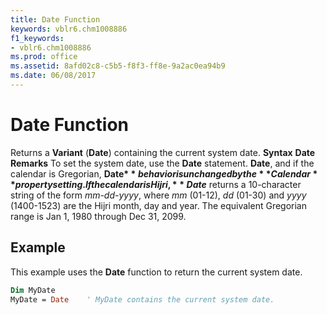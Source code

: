```yaml
---
title: Date Function
keywords: vblr6.chm1008886
f1_keywords:
- vblr6.chm1008886
ms.prod: office
ms.assetid: 8afd02c8-c5b5-f8f3-ff8e-9a2ac0ea94b9
ms.date: 06/08/2017
---
```



# Date Function



Returns a  **Variant** (**Date**) containing the current system date.
 **Syntax**
 **Date**
 **Remarks**
To set the system date, use the  **Date** statement.
 **Date**, and if the calendar is Gregorian, **Date$** behavior is unchanged by the **Calendar** property setting. If the calendar is Hijri, **Date$** returns a 10-character string of the form _mm-dd-yyyy_, where _mm_ (01-12), _dd_ (01-30) and _yyyy_ (1400-1523) are the Hijri month, day and year. The equivalent Gregorian range is Jan 1, 1980 through Dec 31, 2099.

## Example

This example uses the  **Date** function to return the current system date.


```vb
Dim MyDate
MyDate = Date    ' MyDate contains the current system date.


```


